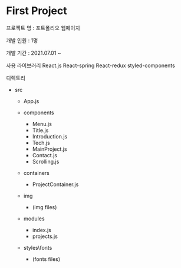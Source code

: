 # First Project

프로젝트 명 : 포트폴리오 웹페이지 

개발 인원 : 1명

개발 기간 : 2021.07.01 ~ 

사용 라이브러리
React.js
React-spring
React-redux
styled-components

디렉토리 
- src
  - App.js
    
  - components
    - Menu.js
    - Title.js
    - Introduction.js
    - Tech.js
    - MainProject.js
    - Contact.js
    - Scrolling.js

  - containers
    - ProjectContainer.js

  - img
    - (img files)

  - modules
    - index.js
    - projects.js

  - styles\fonts
    - (fonts files)
